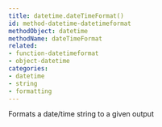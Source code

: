 ```yaml
---
title: datetime.dateTimeFormat()
id: method-datetime-datetimeformat
methodObject: datetime
methodName: dateTimeFormat
related:
- function-datetimeformat
- object-datetime
categories:
- datetime
- string
- formatting
---
```


Formats a date/time string to a given output